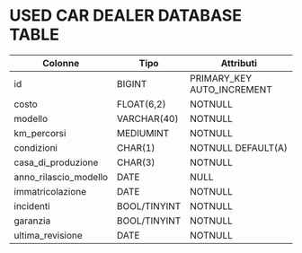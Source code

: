# USED CAR DEALER DATABASE TABLE

| Colonne               | Tipo         | Attributi                  |
| --------------------- | ------------ | -------------------------- |
| id                    | BIGINT       | PRIMARY_KEY AUTO_INCREMENT |
| costo                 | FLOAT(6,2)   | NOTNULL                    |
| modello               | VARCHAR(40)  | NOTNULL                    |
| km_percorsi           | MEDIUMINT    | NOTNULL                    |
| condizioni            | CHAR(1)      | NOTNULL DEFAULT(A)         |
| casa_di_produzione    | CHAR(3)      | NOTNULL                    |
| anno_rilascio_modello | DATE         | NULL                       |
| immatricolazione      | DATE         | NOTNULL                    |
| incidenti             | BOOL/TINYINT | NOTNULL                    |
| garanzia              | BOOL/TINYINT | NOTNULL                    |
| ultima_revisione      | DATE         | NOTNULL                    |
